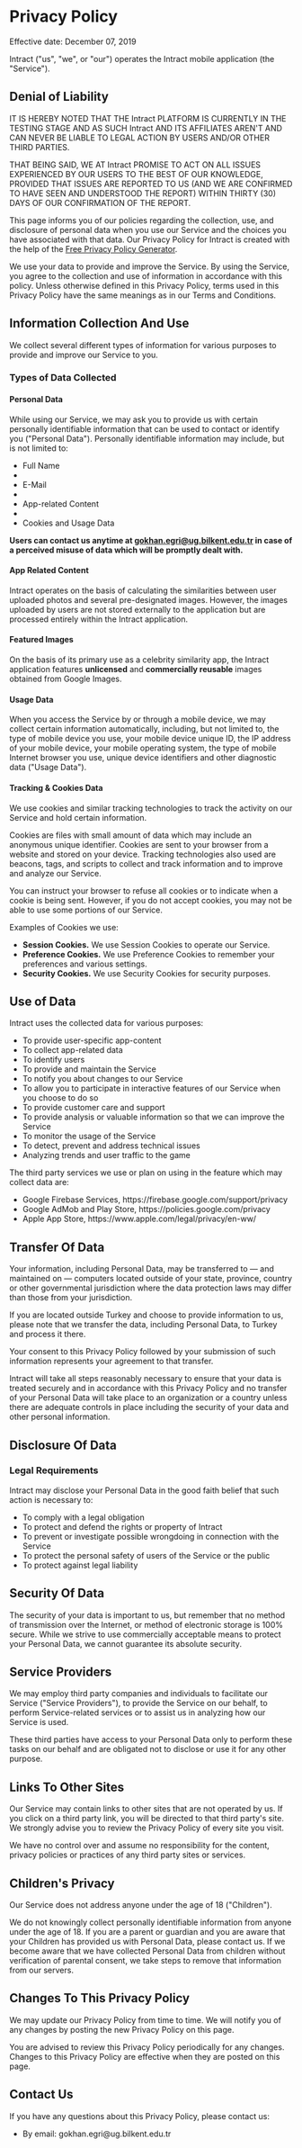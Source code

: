 <h1>Privacy Policy</h1>


<p>Effective date: December 07, 2019</p>


<p>Intract ("us", "we", or "our") operates the Intract mobile application (the "Service").</p>

<h2>Denial of Liability</h2>
<p>IT IS HEREBY NOTED THAT THE Intract PLATFORM IS CURRENTLY IN THE TESTING STAGE AND AS SUCH Intract AND ITS AFFILIATES AREN'T AND CAN NEVER BE LIABLE TO LEGAL ACTION BY USERS AND/OR OTHER THIRD PARTIES.</p>

<p>THAT BEING SAID, WE AT Intract PROMISE TO ACT ON ALL ISSUES EXPERIENCED BY OUR USERS TO THE BEST OF OUR KNOWLEDGE, PROVIDED THAT ISSUES ARE REPORTED TO US (AND WE ARE CONFIRMED TO HAVE SEEN AND UNDERSTOOD THE REPORT) WITHIN THIRTY (30) DAYS OF OUR CONFIRMATION OF THE REPORT.</p>

<p>This page informs you of our policies regarding the collection, use, and disclosure of personal data when you use our Service and the choices you have associated with that data. Our Privacy Policy  for Intract is created with the help of the <a href="https://www.freeprivacypolicy.com/free-privacy-policy-generator.php">Free Privacy Policy Generator</a>.</p>

<p>We use your data to provide and improve the Service. By using the Service, you agree to the collection and use of information in accordance with this policy. Unless otherwise defined in this Privacy Policy, terms used in this Privacy Policy have the same meanings as in our Terms and Conditions.</p>


<h2>Information Collection And Use</h2>

<p>We collect several different types of information for various purposes to provide and improve our Service to you.</p>

<h3>Types of Data Collected</h3>

<h4>Personal Data</h4>

<p>While using our Service, we may ask you to provide us with certain personally identifiable information that can be used to contact or identify you ("Personal Data"). Personally identifiable information may include, but is not limited to:</p>

<ul>
<li>Full Name<li>
<li>E-Mail<li>
<li>App-related Content<li>
<li>Cookies and Usage Data</li>
</ul>

<b>Users can contact us anytime at gokhan.egri@ug.bilkent.edu.tr in case of a perceived misuse of data which will be promptly dealt with.</b>

<h4>App Related Content</h4>

<p>Intract operates on the basis of calculating the similarities between user uploaded photos and several pre-designated images. However, the images uploaded by users are not stored externally to the application but are processed entirely within the Intract application.</p>

<h4>Featured Images</h4>

<p>On the basis of its primary use as a celebrity similarity app, the Intract application features <b>unlicensed</b> and <b>commercially reusable</b> images obtained from Google Images.</p>

<h4>Usage Data</h4>

<p>When you access the Service by or through a mobile device, we may collect certain information automatically, including, but not limited to, the type of mobile device you use, your mobile device unique ID, the IP address of your mobile device, your mobile operating system, the type of mobile Internet browser you use, unique device identifiers and other diagnostic data ("Usage Data").</p>

<h4>Tracking & Cookies Data</h4>
<p>We use cookies and similar tracking technologies to track the activity on our Service and hold certain information.</p>
<p>Cookies are files with small amount of data which may include an anonymous unique identifier. Cookies are sent to your browser from a website and stored on your device. Tracking technologies also used are beacons, tags, and scripts to collect and track information and to improve and analyze our Service.</p>
<p>You can instruct your browser to refuse all cookies or to indicate when a cookie is being sent. However, if you do not accept cookies, you may not be able to use some portions of our Service.</p>
<p>Examples of Cookies we use:</p>
<ul>
    <li><strong>Session Cookies.</strong> We use Session Cookies to operate our Service.</li>
    <li><strong>Preference Cookies.</strong> We use Preference Cookies to remember your preferences and various settings.</li>
    <li><strong>Security Cookies.</strong> We use Security Cookies for security purposes.</li>
</ul>

<h2>Use of Data</h2>
    
<p>Intract uses the collected data for various purposes:</p>    
<ul>
    <li>To provide user-specific app-content</li>
    <li>To collect app-related data</li>
    <li>To identify users</li>
    <li>To provide and maintain the Service</li>
    <li>To notify you about changes to our Service</li>
    <li>To allow you to participate in interactive features of our Service when you choose to do so</li>
    <li>To provide customer care and support</li>
    <li>To provide analysis or valuable information so that we can improve the Service</li>
    <li>To monitor the usage of the Service</li>
    <li>To detect, prevent and address technical issues</li>
    <li>Analyzing trends and user traffic to the game</li>
</ul>

<p>The third party services we use or plan on using in the feature which may collect data are:</p>
    <ul>
        <li>Google Firebase Services, https://firebase.google.com/support/privacy</li>
        <li>Google AdMob and Play Store, https://policies.google.com/privacy</li>
        <li>Apple App Store, https://www.apple.com/legal/privacy/en-ww/</li>
    </ul>

<h2>Transfer Of Data</h2>
<p>Your information, including Personal Data, may be transferred to — and maintained on — computers located outside of your state, province, country or other governmental jurisdiction where the data protection laws may differ than those from your jurisdiction.</p>
<p>If you are located outside Turkey and choose to provide information to us, please note that we transfer the data, including Personal Data, to Turkey and process it there.</p>
<p>Your consent to this Privacy Policy followed by your submission of such information represents your agreement to that transfer.</p>
<p>Intract will take all steps reasonably necessary to ensure that your data is treated securely and in accordance with this Privacy Policy and no transfer of your Personal Data will take place to an organization or a country unless there are adequate controls in place including the security of your data and other personal information.</p>

<h2>Disclosure Of Data</h2>

<h3>Legal Requirements</h3>
<p>Intract may disclose your Personal Data in the good faith belief that such action is necessary to:</p>
<ul>
    <li>To comply with a legal obligation</li>
    <li>To protect and defend the rights or property of Intract</li>
    <li>To prevent or investigate possible wrongdoing in connection with the Service</li>
    <li>To protect the personal safety of users of the Service or the public</li>
    <li>To protect against legal liability</li>
</ul>

<h2>Security Of Data</h2>
<p>The security of your data is important to us, but remember that no method of transmission over the Internet, or method of electronic storage is 100% secure. While we strive to use commercially acceptable means to protect your Personal Data, we cannot guarantee its absolute security.</p>

<h2>Service Providers</h2>
<p>We may employ third party companies and individuals to facilitate our Service ("Service Providers"), to provide the Service on our behalf, to perform Service-related services or to assist us in analyzing how our Service is used.</p>
<p>These third parties have access to your Personal Data only to perform these tasks on our behalf and are obligated not to disclose or use it for any other purpose.</p>



<h2>Links To Other Sites</h2>
<p>Our Service may contain links to other sites that are not operated by us. If you click on a third party link, you will be directed to that third party's site. We strongly advise you to review the Privacy Policy of every site you visit.</p>
<p>We have no control over and assume no responsibility for the content, privacy policies or practices of any third party sites or services.</p>


<h2>Children's Privacy</h2>
<p>Our Service does not address anyone under the age of 18 ("Children").</p>
<p>We do not knowingly collect personally identifiable information from anyone under the age of 18. If you are a parent or guardian and you are aware that your Children has provided us with Personal Data, please contact us. If we become aware that we have collected Personal Data from children without verification of parental consent, we take steps to remove that information from our servers.</p>


<h2>Changes To This Privacy Policy</h2>
<p>We may update our Privacy Policy from time to time. We will notify you of any changes by posting the new Privacy Policy on this page.</p>
<p>You are advised to review this Privacy Policy periodically for any changes. Changes to this Privacy Policy are effective when they are posted on this page.</p>


<h2>Contact Us</h2>
<p>If you have any questions about this Privacy Policy, please contact us:</p>
<ul>
        <li>By email: gokhan.egri@ug.bilkent.edu.tr</li>
</ul>
